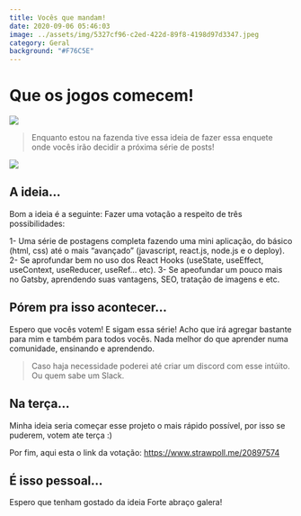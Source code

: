 ```yaml
---
title: Vocês que mandam!
date: 2020-09-06 05:46:03
image: ../assets/img/5327cf96-c2ed-422d-89f8-4198d97d3347.jpeg
category: Geral
background: "#F76C5E"
---
```

# Que os jogos comecem!

![](../assets/img/5327cf96-c2ed-422d-89f8-4198d97d3347.jpeg)

> Enquanto estou na fazenda tive essa ideia de fazer essa enquete onde vocês irão decidir a próxima série de posts! 

![](../assets/img/b0164a3e-a9f4-4808-8130-3b519c478c0c.jpeg)

## A ideia...

Bom a ideia é a seguinte:
Fazer uma votação a respeito de três possibilidades:

1- Uma série de postagens completa fazendo uma mini aplicação, do básico (html, css) até o mais “avançado” (javascript, react.js, node.js e o deploy).
2- Se aprofundar bem no uso dos React Hooks (useState, useEffect, useContext, useReducer, useRef... etc).
3- Se apeofundar um pouco mais no Gatsby, aprendendo suas vantagens, SEO, tratação de imagens e etc.

## Pórem pra isso acontecer...

Espero que vocês votem! E sigam essa série! Acho que irá agregar bastante para mim e também para todos vocês. Nada melhor do que aprender numa comunidade, ensinando e aprendendo. 

> Caso haja necessidade poderei até criar um discord com esse intúito. Ou quem sabe um Slack.

## Na terça...

Minha ideia seria começar esse projeto o mais rápido possível, por isso se puderem, votem ate terça :)

Por fim, aqui esta o link da votação: https://www.strawpoll.me/20897574

## É isso pessoal...

Espero que tenham gostado da ideia 
Forte abraço galera! 








